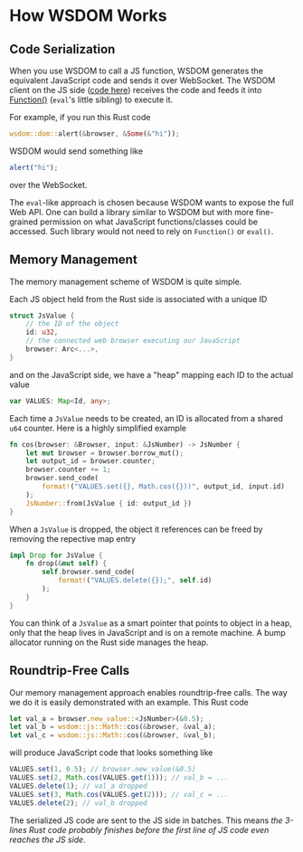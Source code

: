 # How WSDOM Works
## Code Serialization
When you use WSDOM to call a JS function, WSDOM generates the equivalent JavaScript code and sends it over WebSocket.
The WSDOM client on the JS side ([code here](/js/servant.ts)) receives the code and feeds it into [Function()](https://developer.mozilla.org/en-US/docs/Web/JavaScript/Reference/Global_Objects/Function/Function) (`eval`'s little sibling) to execute it.

For example, if you run this Rust code
```rust
wsdom::dom::alert(&browser, &Some(&"hi"));
```
WSDOM would send something like
```js
alert("hi");
```
over the WebSocket.

The `eval`-like approach is chosen because WSDOM wants to expose the full Web API.
One can build a library similar to WSDOM but with more fine-grained permission on what JavaScript functions/classes could be accessed.
Such library would not need to rely on `Function()` or `eval()`.

## Memory Management
The memory management scheme of WSDOM is quite simple.

Each JS object held from the Rust side is associated with a unique ID
```rust
struct JsValue {
    // the ID of the object
    id: u32,
    // the connected web browser executing our JavaScript
    browser: Arc<...>,
}
```
and on the JavaScript side, we have a "heap" mapping each ID to the actual value
```typescript
var VALUES: Map<Id, any>;
```

Each time a `JsValue` needs to be created, an ID is allocated from a shared `u64` counter.
Here is a highly simplified example
```rust
fn cos(browser: &Browser, input: &JsNumber) -> JsNumber {
    let mut browser = browser.borrow_mut();
    let output_id = browser.counter;
    browser.counter += 1;
    browser.send_code(
        format!("VALUES.set({}, Math.cos({}))", output_id, input.id)
    );
    JsNumber::from(JsValue { id: output_id })
}
```

When a `JsValue` is dropped, the object it references can be freed by removing the repective map entry
```rust
impl Drop for JsValue {
    fn drop(&mut self) {
        self.browser.send_code(
            format!("VALUES.delete({});", self.id)
        );
    }
}
```

You can think of a `JsValue` as a smart pointer that points to object in a heap,
only that the heap lives in JavaScript and is on a remote machine. A bump allocator running on the Rust side manages the heap.
<!-- **A bit of Rust evangelism**: In most other programming languages, a memory management scheme like this wouldn't be possible.
Rust's precise memory management means `Drop::drop` is called as soon as the object is no longer needed.
In a GC-ed language, it can take minutes (or even hours) until object destructors are called.
During this time, the JS-side `VALUES` map would fill up, wasting memory. -->

## Roundtrip-Free Calls

Our memory management approach enables roundtrip-free calls.
The way we do it is easily demonstrated with an example.
This Rust code
```rust
let val_a = browser.new_value::<JsNumber>(&0.5);
let val_b = wsdom::js::Math::cos(&browser, &val_a);
let val_c = wsdom::js::Math::cos(&browser, &val_b);
```
will produce JavaScript code that looks something like
```js
VALUES.set(1, 0.5); // browser.new_value(&0.5)
VALUES.set(2, Math.cos(VALUES.get(1))); // val_b = ...
VALUES.delete(1); // val_a dropped
VALUES.set(3, Math.cos(VALUES.get(2))); // val_c = ...
VALUES.delete(2); // val_b dropped
```
The serialized JS code are sent to the JS side in batches.
This means *the 3-lines Rust code probably finishes before the first line of JS code even reaches the JS side*.
